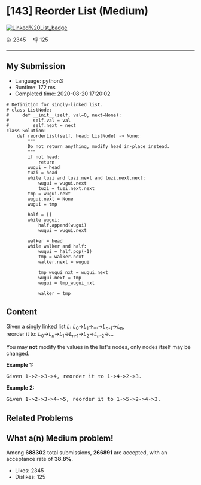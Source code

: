 # [143] Reorder List (Medium)

[![Linked%20List_badge](https://img.shields.io/badge/topic-Linked%20List-green.svg)](https://leetcode.com/problems/reorder-list/) 

:+1: 2345 &nbsp; &nbsp; :thumbsdown: 125

---

## My Submission

- Language: python3
- Runtime: 172 ms
- Completed time: 2020-08-20 17:20:02

```python3
# Definition for singly-linked list.
# class ListNode:
#     def __init__(self, val=0, next=None):
#         self.val = val
#         self.next = next
class Solution:
    def reorderList(self, head: ListNode) -> None:
        """
        Do not return anything, modify head in-place instead.
        """
        if not head:
            return
        wugui = head
        tuzi = head
        while tuzi and tuzi.next and tuzi.next.next:
            wugui = wugui.next
            tuzi = tuzi.next.next
        tmp = wugui.next
        wugui.next = None
        wugui = tmp
        
        half = []
        while wugui:
            half.append(wugui)
            wugui = wugui.next
        
        walker = head
        while walker and half:
            wugui = half.pop(-1)
            tmp = walker.next
            walker.next = wugui
            
            tmp_wugui_nxt = wugui.next
            wugui.next = tmp
            wugui = tmp_wugui_nxt
            
            walker = tmp
```

## Content
<p>Given a singly linked list <em>L</em>: <em>L</em><sub>0</sub>&rarr;<em>L</em><sub>1</sub>&rarr;&hellip;&rarr;<em>L</em><sub><em>n</em>-1</sub>&rarr;<em>L</em><sub>n</sub>,<br />
reorder it to: <em>L</em><sub>0</sub>&rarr;<em>L</em><sub><em>n</em></sub>&rarr;<em>L</em><sub>1</sub>&rarr;<em>L</em><sub><em>n</em>-1</sub>&rarr;<em>L</em><sub>2</sub>&rarr;<em>L</em><sub><em>n</em>-2</sub>&rarr;&hellip;</p>

<p>You may <strong>not</strong> modify the values in the list&#39;s nodes, only nodes itself may be changed.</p>

<p><strong>Example 1:</strong></p>

<pre>
Given 1-&gt;2-&gt;3-&gt;4, reorder it to 1-&gt;4-&gt;2-&gt;3.</pre>

<p><strong>Example 2:</strong></p>

<pre>
Given 1-&gt;2-&gt;3-&gt;4-&gt;5, reorder it to 1-&gt;5-&gt;2-&gt;4-&gt;3.
</pre>


## Related Problems


## What a(n) Medium problem!
Among **688302** total submissions, **266891** are accepted, with an acceptance rate of **38.8%**. <br>

- Likes: 2345
- Dislikes: 125

